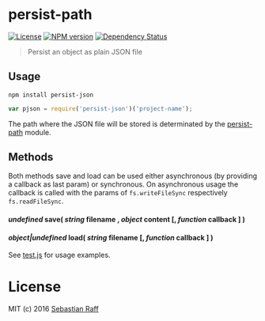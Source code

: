# persist-path

[![License][mit-badge]][mit-url]
[![NPM version](https://badge.fury.io/js/persist-json.svg)](http://badge.fury.io/js/persist-json)
[![Dependency Status](https://img.shields.io/gemnasium/hobbyquaker/persist-json.svg?maxAge=2592000)](https://gemnasium.com/github.com/hobbyquaker/persist-json)

> Persist an object as plain JSON file

## Usage

```npm install persist-json```

```Javascript
var pjson = require('persist-json')('project-name');
```

The path where the JSON file will be stored is determinated by the [persist-path](https://github.com/hobbyquaker/persist-path) module.

## Methods

Both methods save and load can be used either asynchronous (by providing a callback as last param) or synchronous.
On asynchronous usage the callback is called with the params of `fs.writeFileSync` respectively `fs.readFileSync`.

#### *undefined* save( *string* filename , *object* content [, *function* callback ] )

#### *object|undefined* load( *string* filename [, *function* callback ] )

See [test.js](test.js) for usage examples.


# License

MIT (c) 2016 [Sebastian Raff](https://github.com/hobbyquaker)

[mit-badge]: https://img.shields.io/badge/License-MIT-blue.svg?style=flat
[mit-url]: LICENSE

